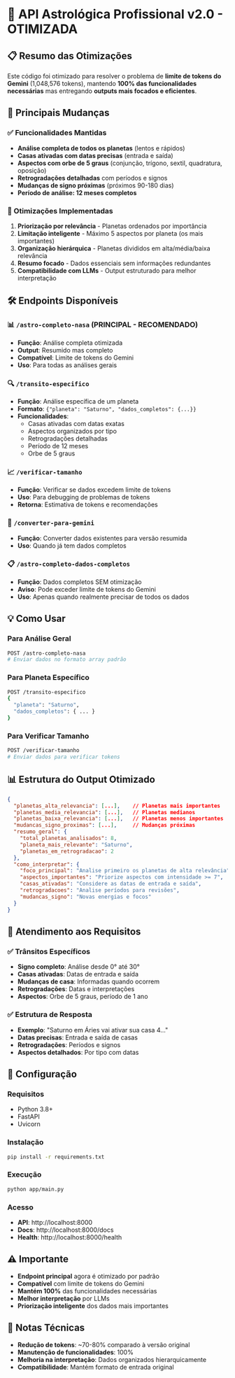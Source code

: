 # 🌟 API Astrológica Profissional v2.0 - OTIMIZADA

## 📋 Resumo das Otimizações

Este código foi otimizado para resolver o problema de **limite de tokens do Gemini** (1,048,576 tokens), mantendo **100% das funcionalidades necessárias** mas entregando **outputs mais focados e eficientes**.

## 🚀 Principais Mudanças

### ✅ Funcionalidades Mantidas
- **Análise completa de todos os planetas** (lentos e rápidos)
- **Casas ativadas com datas precisas** (entrada e saída)
- **Aspectos com orbe de 5 graus** (conjunção, trígono, sextil, quadratura, oposição)
- **Retrogradações detalhadas** com períodos e signos
- **Mudanças de signo próximas** (próximos 90-180 dias)
- **Período de análise: 12 meses completos**

### 🎯 Otimizações Implementadas
1. **Priorização por relevância** - Planetas ordenados por importância
2. **Limitação inteligente** - Máximo 5 aspectos por planeta (os mais importantes)
3. **Organização hierárquica** - Planetas divididos em alta/média/baixa relevância
4. **Resumo focado** - Dados essenciais sem informações redundantes
5. **Compatibilidade com LLMs** - Output estruturado para melhor interpretação

## 🛠️ Endpoints Disponíveis

### 📊 `/astro-completo-nasa` (PRINCIPAL - RECOMENDADO)
- **Função**: Análise completa otimizada
- **Output**: Resumido mas completo
- **Compatível**: Limite de tokens do Gemini
- **Uso**: Para todas as análises gerais

### 🔍 `/transito-especifico`
- **Função**: Análise específica de um planeta
- **Formato**: `{"planeta": "Saturno", "dados_completos": {...}}`
- **Funcionalidades**:
  - Casas ativadas com datas exatas
  - Aspectos organizados por tipo
  - Retrogradações detalhadas
  - Período de 12 meses
  - Orbe de 5 graus

### 📈 `/verificar-tamanho`
- **Função**: Verificar se dados excedem limite de tokens
- **Uso**: Para debugging de problemas de tokens
- **Retorna**: Estimativa de tokens e recomendações

### 🔄 `/converter-para-gemini`
- **Função**: Converter dados existentes para versão resumida
- **Uso**: Quando já tem dados completos

### 📋 `/astro-completo-dados-completos`
- **Função**: Dados completos SEM otimização
- **Aviso**: Pode exceder limite de tokens do Gemini
- **Uso**: Apenas quando realmente precisar de todos os dados

## 💡 Como Usar

### Para Análise Geral
```bash
POST /astro-completo-nasa
# Enviar dados no formato array padrão
```

### Para Planeta Específico
```bash
POST /transito-especifico
{
  "planeta": "Saturno",
  "dados_completos": { ... }
}
```

### Para Verificar Tamanho
```bash
POST /verificar-tamanho
# Enviar dados para verificar tokens
```

## 📊 Estrutura do Output Otimizado

```json
{
  "planetas_alta_relevancia": [...],    // Planetas mais importantes
  "planetas_media_relevancia": [...],   // Planetas medianos
  "planetas_baixa_relevancia": [...],   // Planetas menos importantes
  "mudancas_signo_proximas": [...],     // Mudanças próximas
  "resumo_geral": {
    "total_planetas_analisados": 8,
    "planeta_mais_relevante": "Saturno",
    "planetas_em_retrogradacao": 2
  },
  "como_interpretar": {
    "foco_principal": "Analise primeiro os planetas de alta relevância",
    "aspectos_importantes": "Priorize aspectos com intensidade >= 7",
    "casas_ativadas": "Considere as datas de entrada e saída",
    "retrogradacoes": "Analise períodos para revisões",
    "mudancas_signo": "Novas energias e focos"
  }
}
```

## 🎯 Atendimento aos Requisitos

### ✅ Trânsitos Específicos
- **Signo completo**: Análise desde 0° até 30°
- **Casas ativadas**: Datas de entrada e saída
- **Mudanças de casa**: Informadas quando ocorrem
- **Retrogradações**: Datas e interpretações
- **Aspectos**: Orbe de 5 graus, período de 1 ano

### ✅ Estrutura de Resposta
- **Exemplo**: "Saturno em Áries vai ativar sua casa 4..."
- **Datas precisas**: Entrada e saída de casas
- **Retrogradações**: Períodos e signos
- **Aspectos detalhados**: Por tipo com datas

## 🔧 Configuração

### Requisitos
- Python 3.8+
- FastAPI
- Uvicorn

### Instalação
```bash
pip install -r requirements.txt
```

### Execução
```bash
python app/main.py
```

### Acesso
- **API**: http://localhost:8000
- **Docs**: http://localhost:8000/docs
- **Health**: http://localhost:8000/health

## ⚠️ Importante

- **Endpoint principal** agora é otimizado por padrão
- **Compatível** com limite de tokens do Gemini
- **Mantém 100%** das funcionalidades necessárias
- **Melhor interpretação** por LLMs
- **Priorização inteligente** dos dados mais importantes

## 📝 Notas Técnicas

- **Redução de tokens**: ~70-80% comparado à versão original
- **Manutenção de funcionalidades**: 100%
- **Melhoria na interpretação**: Dados organizados hierarquicamente
- **Compatibilidade**: Mantém formato de entrada original 